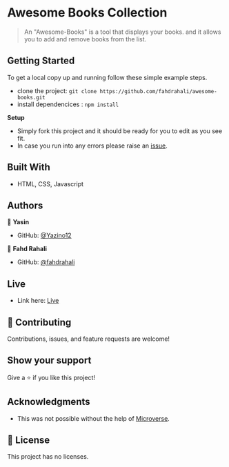 # Awesome Books Collection

> An "Awesome-Books" is a tool that displays your books. and it allows you to add and remove books from the list.

## Getting Started

To get a local copy up and running follow these simple example steps.

- clone the project: `git clone https://github.com/fahdrahali/awesome-books.git`
- install dependencices : `npm install`

**Setup**

- Simply fork this project and it should be ready for you to edit as you see fit.
- In case you run into any errors please raise an [issue](https://github.com/Yazino12/awesome-books/issues).

## Built With

- HTML, CSS, Javascript

## Authors

👤 **Yasin**

- GitHub: [@Yazino12](https://github.com/Yazino12)

👤 **Fahd Rahali**

- GitHub: [@fahdrahali](https://github.com/fahdrahali)

## Live

- Link here: [Live](https://fahdrahali.github.io/awesome-books/)

## 🤝 Contributing

Contributions, issues, and feature requests are welcome!

## Show your support

Give a ⭐️ if you like this project!

## Acknowledgments

- This was not possible without the help of [Microverse](https://github.com/microverseinc/curriculum-transversal-skills/blob/main/documentation/hello_microverse_project.md).

## 📝 License

This project has no licenses.
